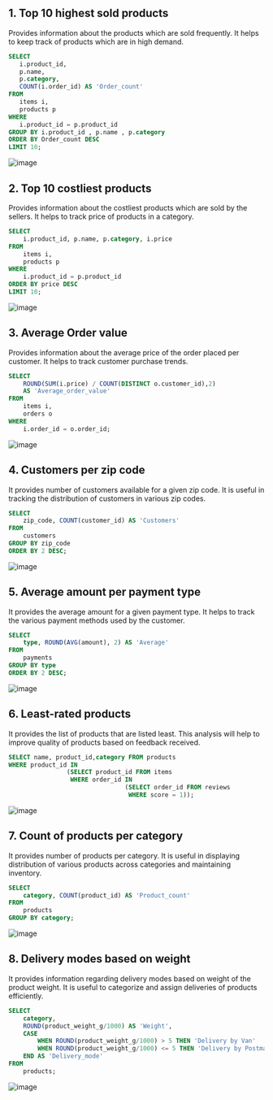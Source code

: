  ## 1. Top 10 highest sold products 
Provides information about the products which are sold frequently. It helps to keep track of products which are in high demand.

 ```sql
SELECT 
    i.product_id,
    p.name,
    p.category,
    COUNT(i.order_id) AS 'Order_count'
FROM
    items i,
    products p
WHERE
    i.product_id = p.product_id
GROUP BY i.product_id , p.name , p.category
ORDER BY Order_count DESC
LIMIT 10;
```
![image](https://github.com/manvith1604/Exploratory-Data-Analysis-on-Olist-E-commerce-Dataset/assets/66794160/0b0e97cd-ee3a-4130-aee9-056d5a6a1456)

## 2.	Top 10 costliest products 
Provides information about the costliest products which are sold by the sellers. It helps to track price of products in a category.

```sql
SELECT 
    i.product_id, p.name, p.category, i.price
FROM
    items i,
    products p
WHERE
    i.product_id = p.product_id
ORDER BY price DESC
LIMIT 10;
```

![image](https://github.com/manvith1604/Exploratory-Data-Analysis-on-Olist-E-commerce-Dataset/assets/66794160/18b70dac-9a63-4e6d-9201-86be0764eafe)

## 3. Average Order value
Provides information about the average price of the order placed per customer. It helps to track customer purchase trends.

```sql
SELECT 
    ROUND(SUM(i.price) / COUNT(DISTINCT o.customer_id),2) 
    AS 'Average_order_value'
FROM
    items i,
    orders o
WHERE
    i.order_id = o.order_id;
```

![image](https://github.com/manvith1604/Exploratory-Data-Analysis-on-Olist-E-commerce-Dataset/assets/66794160/07e031c7-8eb7-4e57-861a-437fde7e6184)

## 4.	Customers per zip code
It provides number of customers available for a given zip code. It is useful in tracking the distribution of customers in various zip codes.

```sql
SELECT 
    zip_code, COUNT(customer_id) AS 'Customers'
FROM
    customers
GROUP BY zip_code
ORDER BY 2 DESC;
```

![image](https://github.com/manvith1604/Exploratory-Data-Analysis-on-Olist-E-commerce-Dataset/assets/66794160/1e9b8b70-c56b-4fc0-b0b8-69d6651f0a6c)

## 5.	Average amount per payment type 
It provides the average amount for a given payment type. It helps to track the various payment methods used by the customer.

```sql
SELECT 
    type, ROUND(AVG(amount), 2) AS 'Average'
FROM
    payments
GROUP BY type
ORDER BY 2 DESC;
```
![image](https://github.com/manvith1604/Exploratory-Data-Analysis-on-Olist-E-commerce-Dataset/assets/66794160/4d88e46e-af6b-4bce-8a6c-f0831f67fa29)

## 6. Least-rated products 
It provides the list of products that are listed least. This analysis will help to improve quality of products based on feedback received.

```sql
SELECT name, product_id,category FROM products 
WHERE product_id IN 
                (SELECT product_id FROM items
                 WHERE order_id IN
                                (SELECT order_id FROM reviews
                                 WHERE score = 1));
```

![image](https://github.com/manvith1604/Exploratory-Data-Analysis-on-Olist-E-commerce-Dataset/assets/66794160/5a2e8fbc-806a-4bd6-b014-9fa5b67725e9)

## 7. Count of products per category
It provides number of products per category. It is useful in displaying distribution of various products across categories and maintaining inventory.

```sql
SELECT 
    category, COUNT(product_id) AS 'Product_count'
FROM
    products
GROUP BY category;
```

![image](https://github.com/manvith1604/Exploratory-Data-Analysis-on-Olist-E-commerce-Dataset/assets/66794160/6d9b5f84-5a62-4d14-a8fe-10d5a0a25ecd)

## 8.  Delivery modes based on weight	
It provides information regarding delivery modes based on weight of the product weight. It is useful to categorize and assign deliveries of products efficiently.

```sql
SELECT 
    category,
    ROUND(product_weight_g/1000) AS 'Weight',
    CASE
        WHEN ROUND(product_weight_g/1000) > 5 THEN 'Delivery by Van'
        WHEN ROUND(product_weight_g/1000) <= 5 THEN 'Delivery by Postman'
    END AS 'Delivery_mode'
FROM
    products;
```

![image](https://github.com/manvith1604/Exploratory-Data-Analysis-on-Olist-E-commerce-Dataset/assets/66794160/04c7ad18-10f6-43e1-9b1b-f34dea091469)

